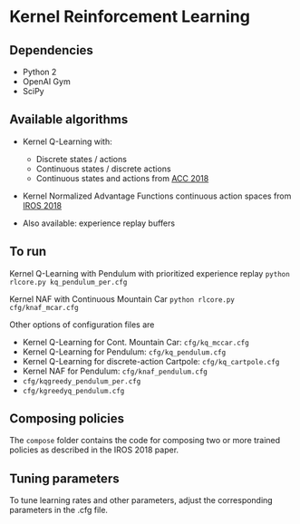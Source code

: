 # Kernel Reinforcement Learning


## Dependencies
- Python 2
- OpenAI Gym
- SciPy

## Available algorithms

- Kernel Q-Learning with: 
    - Discrete states / actions
    - Continuous states / discrete actions
    - Continuous states and actions from [ACC 2018](https://arxiv.org/pdf/1804.07323.pdf)

- Kernel Normalized Advantage Functions continuous action spaces from [IROS 2018](https://katetolstaya.github.io/files/c_2018_tolstaya_etal_b.pdf)

- Also available: experience replay buffers

## To run

Kernel Q-Learning with Pendulum with prioritized experience replay
`python rlcore.py kq_pendulum_per.cfg`

Kernel NAF with Continuous Mountain Car
`python rlcore.py cfg/knaf_mcar.cfg`

Other options of configuration files are   
- Kernel Q-Learning for Cont. Mountain Car: `cfg/kq_mccar.cfg`
- Kernel Q-Learning for Pendulum: `cfg/kq_pendulum.cfg` 
- Kernel Q-Learning for discrete-action Cartpole: `cfg/kq_cartpole.cfg`
- Kernel NAF for Pendulum: `cfg/knaf_pendulum.cfg`
- `cfg/kqgreedy_pendulum_per.cfg`
- `cfg/kgreedyq_pendulum.cfg`

## Composing policies

The `compose` folder contains the code for composing two or more trained policies as described in the IROS 2018 paper. 

## Tuning parameters
To tune learning rates and other parameters, adjust the corresponding parameters in the .cfg file.

